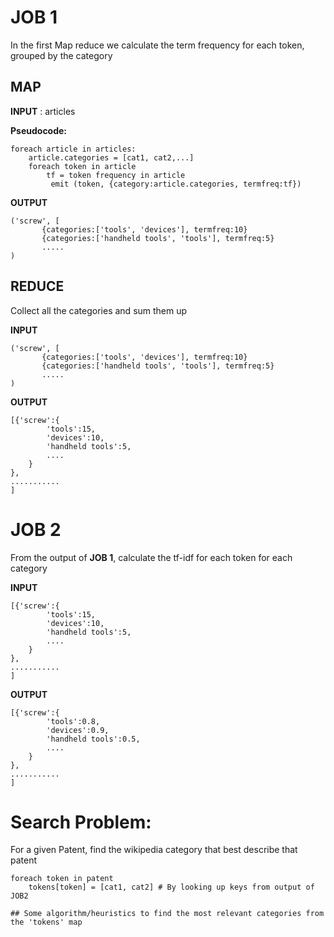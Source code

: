JOB 1
=====
In the first Map reduce we calculate the term frequency for each token, grouped by the category

MAP 
---
**INPUT** : articles

**Pseudocode:**
```
foreach article in articles:
	article.categories = [cat1, cat2,...]
	foreach token in article
		tf = token frequency in article
		 emit (token, {category:article.categories, termfreq:tf})
```
 **OUTPUT**
 ```
 ('screw', [
		{categories:['tools', 'devices'], termfreq:10}
		{categories:['handheld tools', 'tools'], termfreq:5}
		.....
)
```
REDUCE 
---
Collect all the categories and sum them up

 **INPUT**
 
 ```
 ('screw', [
		{categories:['tools', 'devices'], termfreq:10}
		{categories:['handheld tools', 'tools'], termfreq:5}
		.....
)
```

**OUTPUT**

```
[{'screw':{
		'tools':15,
		'devices':10,
		'handheld tools':5,
		....
	}
},
...........
]
```

JOB 2
====
From the output of **JOB 1**, calculate the tf-idf for each token for each category


**INPUT**
```
[{'screw':{
		'tools':15,
		'devices':10,
		'handheld tools':5,
		....
	}
},
...........
]
```
**OUTPUT**
```
[{'screw':{
		'tools':0.8,
		'devices':0.9,
		'handheld tools':0.5,
		....
	}
},
...........
]
```

Search Problem:
================
For a given Patent, find the wikipedia category that best describe that patent
```
foreach token in patent
    tokens[token] = [cat1, cat2] # By looking up keys from output of JOB2

## Some algorithm/heuristics to find the most relevant categories from the 'tokens' map
    
    
```


